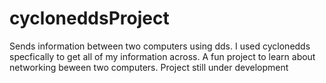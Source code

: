 # cycloneddsProject
Sends information between two computers using dds. I used cyclonedds specfically to get all of my information across. A fun project to learn about networking beween two computers. Project still under development

